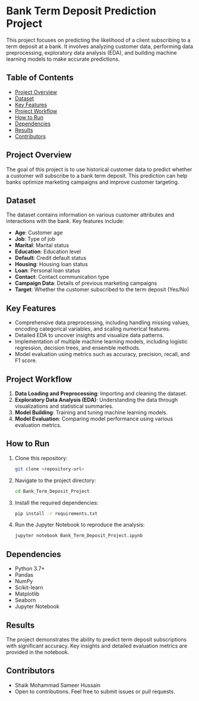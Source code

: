 # Bank Term Deposit Prediction Project
This project focuses on predicting the likelihood of a client subscribing to a term deposit at a bank. It involves analyzing customer data, performing data preprocessing, exploratory data analysis (EDA), and building machine learning models to make accurate predictions.

## Table of Contents
- [Project Overview](#project-overview)
- [Dataset](#dataset)
- [Key Features](#key-features)
- [Project Workflow](#project-workflow)
- [How to Run](#how-to-run)
- [Dependencies](#dependencies)
- [Results](#results)
- [Contributors](#contributors)

## Project Overview
The goal of this project is to use historical customer data to predict whether a customer will subscribe to a bank term deposit. This prediction can help banks optimize marketing campaigns and improve customer targeting.

## Dataset
The dataset contains information on various customer attributes and interactions with the bank. Key features include:
- **Age**: Customer age
- **Job**: Type of job
- **Marital**: Marital status
- **Education**: Education level
- **Default**: Credit default status
- **Housing**: Housing loan status
- **Loan**: Personal loan status
- **Contact**: Contact communication type
- **Campaign Data**: Details of previous marketing campaigns
- **Target**: Whether the customer subscribed to the term deposit (Yes/No)

## Key Features
- Comprehensive data preprocessing, including handling missing values, encoding categorical variables, and scaling numerical features.
- Detailed EDA to uncover insights and visualize data patterns.
- Implementation of multiple machine learning models, including logistic regression, decision trees, and ensemble methods.
- Model evaluation using metrics such as accuracy, precision, recall, and F1 score.

## Project Workflow
1. **Data Loading and Preprocessing**: Importing and cleaning the dataset.
2. **Exploratory Data Analysis (EDA)**: Understanding the data through visualizations and statistical summaries.
3. **Model Building**: Training and tuning machine learning models.
4. **Model Evaluation**: Comparing model performance using various evaluation metrics.

## How to Run
1. Clone this repository:
   ```bash
   git clone <repository-url>
   ```
2. Navigate to the project directory:
   ```bash
   cd Bank_Term_Deposit_Project
   ```
3. Install the required dependencies:
   ```bash
   pip install -r requirements.txt
   ```
4. Run the Jupyter Notebook to reproduce the analysis:
   ```bash
   jupyter notebook Bank_Term_Deposit_Project.ipynb
   ```

## Dependencies
- Python 3.7+
- Pandas
- NumPy
- Scikit-learn
- Matplotlib
- Seaborn
- Jupyter Notebook

## Results
The project demonstrates the ability to predict term deposit subscriptions with significant accuracy. Key insights and detailed evaluation metrics are provided in the notebook.

## Contributors
- Shaik Mohammad Sameer Hussain
- Open to contributions. Feel free to submit issues or pull requests.

